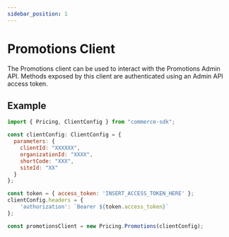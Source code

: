 ```yaml
---
sidebar_position: 1
---
```


# Promotions Client

The Promotions client can be used to interact with the Promotions Admin API. Methods exposed by this client are authenticated using an Admin API access token.

## Example

```js
import { Pricing, ClientConfig } from "commerce-sdk";

const clientConfig: ClientConfig = {
  parameters: {
    clientId: "XXXXXX",
    organizationId: "XXXX",
    shortCode: "XXX",
    siteId: "XX"
  }
};

const token = { access_token: 'INSERT_ACCESS_TOKEN_HERE' };
clientConfig.headers = {
    'authorization': `Bearer ${token.access_token}`
};

const promotionsClient = new Pricing.Promotions(clientConfig);
```
